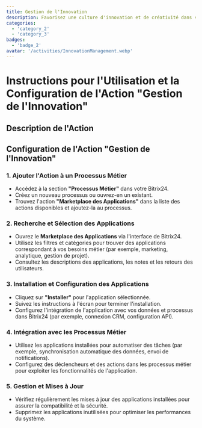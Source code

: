 ```yaml
---
title: Gestion de l'Innovation
description: Favorisez une culture d'innovation et de créativité dans votre organisation.
categories: 
  - 'category_2'
  - 'category_3'
badges:
  - 'badge_2'
avatar: '/activities/InnovationManagement.webp'
---
```

# Instructions pour l'Utilisation et la Configuration de l'Action "Gestion de l'Innovation"

## Description de l'Action

## **Configuration de l'Action "Gestion de l'Innovation"**

### 1. Ajouter l'Action à un Processus Métier
- Accédez à la section **"Processus Métier"** dans votre Bitrix24.
- Créez un nouveau processus ou ouvrez-en un existant.
- Trouvez l'action **"Marketplace des Applications"** dans la liste des actions disponibles et ajoutez-la au processus.

### 2. Recherche et Sélection des Applications
- Ouvrez le **Marketplace des Applications** via l'interface de Bitrix24.
- Utilisez les filtres et catégories pour trouver des applications correspondant à vos besoins métier (par exemple, marketing, analytique, gestion de projet).
- Consultez les descriptions des applications, les notes et les retours des utilisateurs.

### 3. Installation et Configuration des Applications
- Cliquez sur **"Installer"** pour l'application sélectionnée.
- Suivez les instructions à l'écran pour terminer l'installation.
- Configurez l'intégration de l'application avec vos données et processus dans Bitrix24 (par exemple, connexion CRM, configuration API).

### 4. Intégration avec les Processus Métier
- Utilisez les applications installées pour automatiser des tâches (par exemple, synchronisation automatique des données, envoi de notifications).
- Configurez des déclencheurs et des actions dans les processus métier pour exploiter les fonctionnalités de l'application.

### 5. Gestion et Mises à Jour
- Vérifiez régulièrement les mises à jour des applications installées pour assurer la compatibilité et la sécurité.
- Supprimez les applications inutilisées pour optimiser les performances du système.